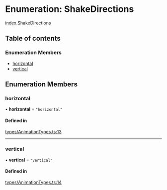 # Enumeration: ShakeDirections

[index](../modules/index.md).ShakeDirections

## Table of contents

### Enumeration Members

- [horizontal](index.ShakeDirections.md#horizontal)
- [vertical](index.ShakeDirections.md#vertical)

## Enumeration Members

### horizontal

• **horizontal** = ``"horizontal"``

#### Defined in

[types/AnimationTypes.ts:13](https://github.com/chili-publish/editor-sdk/blob/6abb55e/types/AnimationTypes.ts#L13)

___

### vertical

• **vertical** = ``"vertical"``

#### Defined in

[types/AnimationTypes.ts:14](https://github.com/chili-publish/editor-sdk/blob/6abb55e/types/AnimationTypes.ts#L14)
